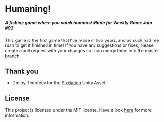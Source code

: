 # Humaning!
##### A fishing game where you catch humans! Made for Weekly Game Jam #93

This game is the first game that I've made in two years, and as such had me rush to get it finished in time! If you have any suggestions or fixes, please create a pull request with your changes so I can merge them into the master branch.

## Thank you
- Dmitry Timofeev for the [Pixelation]() Unity Asset

## License
This project is licensed under the MIT license. Have a look [here](https://github.com/johan-steffens/humaning-unity/blob/master/LICENSE.md) for more information.
